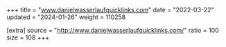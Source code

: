 +++
title = "www.danielwasserlaufquicklinks.com"
date = "2022-03-22"
updated = "2024-01-26"
weight = 110258

[extra]
source = "http://www.danielwasserlaufquicklinks.com/"
ratio = 100
size = 108
+++
